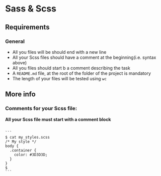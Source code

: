 # Sass & Scss

## Requirements
### General

- All you files will be should end with a new line
- All your Scss files should have a comment at the beginning(i.e. syntax above)
- All you files should start b a comment describing the task
- A `README.md` file, at the root of the folder of the project is mandatory
- The length of your files will be tested using `wc`

## More info
### Comments for your Scss file:
**All your Scss file must start with a comment block**
`````

```
$ cat my_styles.scss
/* My style */
body {
  .container {
    color: #3D3D3D;
  }
}
$
```
